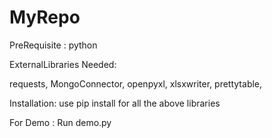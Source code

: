 # MyRepo

PreRequisite : 
python

ExternalLibraries Needed:

requests,
MongoConnector,
openpyxl,
xlsxwriter,
prettytable,

Installation: use pip install for all the  above libraries


For Demo : Run demo.py
